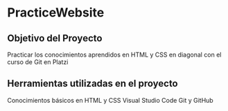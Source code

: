 # PracticeWebsite

## Objetivo del Proyecto
Practicar los conocimientos aprendidos en HTML y CSS en diagonal con el curso de Git en Platzi

## Herramientas utilizadas en el proyecto
Conocimientos básicos en HTML y CSS
Visual Studio Code
Git y GitHub